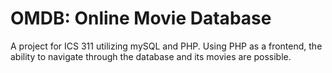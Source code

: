# OMDB: Online Movie Database
A project for ICS 311 utilizing mySQL and PHP. Using PHP as a frontend, the ability to navigate through the database and its movies are possible.
